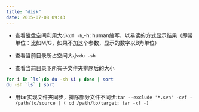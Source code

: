 ```yaml
---
title: "disk"
date: 2015-07-08 09:43
---
```

+ 查看磁盘空间利用大小:``df -h``,-h: human缩写，以易读的方式显示结果（即带单位：比如M/G，如果不加这个参数，显示的数字以B为单位）

+ 查看当前目录所占空间大小:``du -sh``

+ 查看当前目录下所有子文件夹排序后的大小


```bash
for i in `ls`;do du -sh $i ; done | sort
du -sh `ls` | sort
```

+ 用tar实现文件夹同步，排除部分文件不同步:``tar --exclude '*.svn' -cvf - /path/to/source | ( cd /path/to/target; tar -xf -)``

